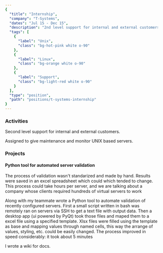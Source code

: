 ```yaml
---
{
  "title": "Internship",
  "company": "T-Systems",
  "dates": "Jul 15 - Dec 15",
  "description": "2nd level support for internal and external customers. Assigned to give maintenance and monitor UNIX based servers. I was in communication with important customers in US. I also developed a desktop app remotely connected to servers to enhance and automate validation of recently configured servers.",
  "tags": [
    {
      "label": "Unix",
      "class": "bg-hot-pink white o-90"
    },
    {
      "label": "Linux",
      "class": "bg-orange white o-90"
    },
    {
      "label": "Support",
      "class": "bg-light-red white o-90"
    }
  ],
  "type": "position",
  "path": "positions/t-systems-internship"
}
---
```


<h3>Activities</h3>
<p>Second level support for internal and external customers.</p>
<p>Assigned to give maintenance and monitor UNIX based servers.</p>

<h3>Projects</h3>
<h4>Python tool for automated server validation</h4>
<p>The process of validation wasn't standarized and made by hand. Results were saved in an excel spreadsheet which could which tended to change. This process could take hours per server, and we are talking about a company whose clients required hundreds of virtual servers to work</p>
<p>Along with my teammate wrote a Python tool to automate validation of recently configured servers. First a small script written in bash was remotely ran on servers via SSH to get a text file with output data. Then a desktop app (ui powered by PyQt) took those files and maped them to a excel file using a specified template. Xlsx files were filled using the template as base and mapping values through named cells, this way the arrange of values, styling, etc. could be easily changed. The process improved in speed considerably: it took about 5 minutes</p>
<p>I wrote a wiki for docs.</p>
